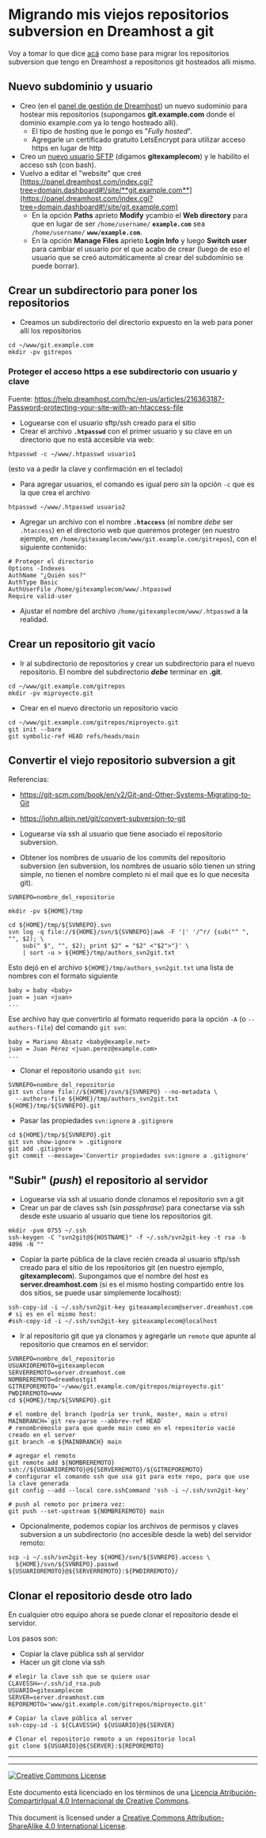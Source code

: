 # Migrando mis viejos repositorios subversion en Dreamhost a git

Voy a tomar lo que dice
[acá](https://help.dreamhost.com/hc/en-us/articles/216445197-Pushing-your-local-Git-repository-to-a-DreamHost-server-Linux-Mac-OS-X)
como base para migrar los repositorios subversion que tengo en Dreamhost a
repositorios git hosteados allí mismo.

## Nuevo subdominio y usuario

* Creo (en el [panel de gestión de
Dreamhost](https://panel.dreamhost.com/index.cgi?tree=domain.dashboard)) un
nuevo sudominio para hostear mis repositorios (supongamos **git.example.com**
donde el dominio example.com ya lo tengo hosteado allí).
  * El tipo de hosting que le pongo es "_Fully hosted_".
  * Agregarle un certificado gratuito LetsEncrypt para utilizar acceso https en
lugar de http
* Creo un [nuevo usuario
SFTP](https://panel.dreamhost.com/index.cgi?tree=users.dashboard) (digamos
**gitexamplecom**) y le habilito el acceso ssh (con bash).
* Vuelvo a editar el "website" que creé 
[https://panel.dreamhost.com/index.cgi?tree=domain.dashboard#!/site/**git.example.com**](https://panel.dreamhost.com/index.cgi?tree=domain.dashboard#!/site/git.example.com)
  * En la opción **Paths** aprieto **Modify** ycambio el **Web directory** para
que en lugar de ser `/home/username/` **`example.com`** sea `/home/username/`
**`www/example.com`**.
  * En la opción **Manage Files** aprieto **Login Info** y luego **Switch user**
para cambiar el usuario por el que acabo de crear (luego de eso el usuario que
se creó automáticamente al crear del subdominio se puede borrar).

## Crear un subdirectorio para poner los repositorios

* Creamos un subdirectorio del directorio expuesto en la web para poner allí los
repositorios
```
cd ~/www/git.example.com
mkdir -pv gitrepos
```

### Proteger el acceso https a ese subdirectorio con usuario y clave

Fuente: https://help.dreamhost.com/hc/en-us/articles/216363187-Password-protecting-your-site-with-an-htaccess-file

* Loguearse con el usuario sftp/ssh creado para el sitio
* Crear el archivo **`.htpasswd`** con el primer usuario y su clave en un
directorio que no está accesible via web:
```
htpasswd -c ~/www/.htpasswd usuario1
```
  (esto va a pedir la clave y confirmación en el teclado)
* Para agregar usuarios, el comando es igual pero _sin_ la opción `-c` que es la
que crea el archivo
```
htpasswd ~/www/.htpasswd usuario2
```
* Agregar un archivo con el nombre **`.htaccess`** (el nombre _debe_ ser
`.htaccess`) en el directorio web que queremos proteger (en nuestro ejemplo, en
`/home/gitexamplecom/www/git.example.com/gitrepos`), con el siguiente contenido:
```
# Proteger el directorio
Options -Indexes
AuthName "¿Quién sos?"
AuthType Basic
AuthUserFile /home/gitexamplecom/www/.htpasswd
Require valid-user
```
* Ajustar el nombre del archivo `/home/gitexamplecom/www/.htpasswd` a la
realidad.

## Crear un repositorio git vacío

* Ir al subdirectorio de repositorios y crear un subdirectorio para el nuevo
repositorio. El nombre del subdirectorio **_debe_** terminar en **.git**.
```
cd ~/www/git.example.com/gitrepos
mkdir -pv miproyecto.git
```

* Crear en el nuevo directorio un repositorio vacío
```
cd ~/www/git.example.com/gitrepos/miproyecto.git
git init --bare
git symbolic-ref HEAD refs/heads/main
```

## Convertir el viejo repositorio subversion a git

Referencias:
* https://git-scm.com/book/en/v2/Git-and-Other-Systems-Migrating-to-Git
* https://john.albin.net/git/convert-subversion-to-git

* Loguearse vía ssh al usuario que tiene asociado el repositorio subversion.
* Obtener los nombres de usuario de los commits del repositorio subversion (en
subversion, los nombres de usuario sólo tienen un string simple, no tienen el
nombre completo ni el mail que es lo que necesita git).
```
SVNREPO=nombre_del_repositorio

mkdir -pv ${HOME}/tmp

cd ${HOME}/tmp/${SVNREPO}.svn
svn log -q file://${HOME}/svn/${SVNREPO}|awk -F '|' '/^r/ {sub("^ ", "", $2); \
    sub(" $", "", $2); print $2" = "$2" <"$2">"}' \
	| sort -u > ${HOME}/tmp/authors_svn2git.txt
```
Esto dejó en el archivo `${HOME}/tmp/authors_svn2git.txt` una lista de nombres
con el formato siguiente
```
baby = baby <baby>
juan = juan <juan>
...
```
Ese archivo hay que convertirlo al formato requerido para la opción `-A` (o
`--authors-file`) del comando `git svn`:
```
baby = Mariano Absatz <baby@example.net>
juan = Juan Pérez <juan.perez@example.com>
...
```

* Clonar el repositorio usando `git svn`:
```
SVNREPO=nombre_del_repositorio
git svn clone file://${HOME}/svn/${SVNREPO} --no-metadata \
  --authors-file ${HOME}/tmp/authors_svn2git.txt ${HOME}/tmp/${SVNREPO}.git
```

* Pasar las propiedades `svn:ignore` a `.gitignore`
```
cd ${HOME}/tmp/${SVNREPO}.git
git svn show-ignore > .gitignore
git add .gitignore
git commit --message='Convertir propiedades svn:ignore a .gitignore'
```

## "Subir" (_push_) el repositorio al servidor

* Loguearse vía ssh al usuario donde clonamos el repositorio svn a git
* Crear un par de claves ssh (sin _passphrase_) para conectarse vía ssh desde
este usuario al usuario que tiene los repositorios git.
```
mkdir -pvm 0755 ~/.ssh
ssh-keygen -C "svn2git@${HOSTNAME}" -f ~/.ssh/svn2git-key -t rsa -b 4096 -N ""
```
* Copiar la parte pública de la clave recién creada al usuario sftp/ssh creado
para el sitio de los repositorios git (en nuestro ejemplo, **gitexamplecom**).
Supongamos que el nombre del host es **server.dreamhost.com** (si es el mismo
hosting compartido entre los dos sitios, se puede usar simplemente localhost):
```
ssh-copy-id -i ~/.ssh/svn2git-key giteaxamplecom@server.dreamhost.com
# si es en el mismo host:
#ssh-copy-id -i ~/.ssh/svn2git-key giteaxamplecom@localhost
```
* Ir al repositorio git que ya clonamos y agregarle un `remote` que apunte al
repositorio que creamos en el servidor:
```
SVNREPO=nombre_del_repositorio
USUARIOREMOTO=gitexamplecom
SERVERREMOTO=server.dreamhost.com
NOMBREREMOTO=dreamhostgit
GITREPOREMOTO='~/www/git.example.com/gitrepos/miproyecto.git'
PWDIRREMOTO=www
cd ${HOME}/tmp/${SVNREPO}.git

# el nombre del branch (podría ser trunk, master, main u otro)
MAINBRANCH=`git rev-parse --abbrev-ref HEAD`
# renombrémoslo para que quede main como en el repositorio vacío creado en el server
git branch -m ${MAINBRANCH} main

# agregar el remoto
git remote add ${NOMBREREMOTO} ssh://${USUARIOREMOTO}@${SERVERREMOTO}/${GITREPOREMOTO}
# configurar el comando ssh que usa git para este repo, para que use la clave generada
git config --add --local core.sshCommand 'ssh -i ~/.ssh/svn2git-key'

# push al remoto por primera vez:
git push --set-upstream ${NOMBREREMOTO} main
```
* Opcionalmente, podemos copiar los archivos de permisos y claves subversion a
un subdirectorio (no accesible desde la web) del servidor remoto:
```
scp -i ~/.ssh/svn2git-key ${HOME}/svn/${SVNREPO}.access \
  ${HOME}/svn/${SVNREPO}.passwd ${USUARIOREMOTO}@${SERVERREMOTO}:${PWDIRREMOTO}/
```

## Clonar el repositorio desde otro lado

En cualquier otro equipo ahora se puede clonar el repositorio desde el servidor.

Los pasos son:
* Copiar la clave pública ssh al servidor
* Hacer un git clone via ssh
```
# elegir la clave ssh que se quiere usar
CLAVESSH=~/.ssh/id_rsa.pub
USUARIO=gitexamplecom
SERVER=server.dreamhost.com
REPOREMOTO='www/git.example.com/gitrepos/miproyecto.git'

# Copiar la clave pública al server
ssh-copy-id -i ${CLAVESSH} ${USUARIO}@${SERVER}

# Clonar el repositorio remoto a un repositorio local
git clone ${USUARIO}@${SERVER}:${REPOREMOTO}
```

___
<!-- LICENSE -->
___
<a rel="licencia" href="https://creativecommons.org/licenses/by-sa/4.0/deed.es">
<img alt="Creative Commons License" style="border-width:0"
src="https://i.creativecommons.org/l/by-sa/4.0/88x31.png" /></a>
<br /><br />
Este documento está licenciado en los términos de una <a rel="licencia"
href="https://creativecommons.org/licenses/by-sa/4.0/deed.es">
Licencia Atribución-CompartirIgual 4.0 Internacional de Creative Commons</a>.
<br /><br />
This document is licensed under a <a rel="license" 
href="https://creativecommons.org/licenses/by-sa/4.0/deed.en">
Creative Commons Attribution-ShareAlike 4.0 International License</a>.
<!-- END --> 
